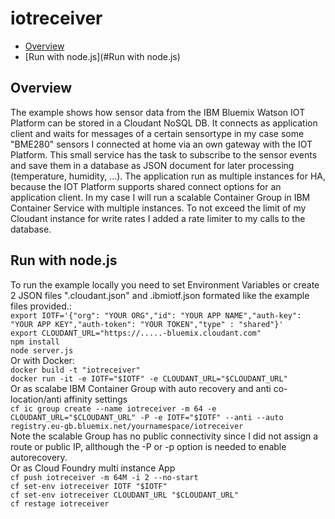 # iotreceiver
* [Overview](#Overview)
* [Run with node.js](#Run with node.js)

## Overview
The example shows how sensor data from the IBM Bluemix Watson IOT Platform can be stored in a Cloudant NoSQL DB. It connects as application client and waits for messages of a certain sensortype in my case some "BME280" sensors I connected at home via an own gateway with the IOT Platform. This small service has the task to subscribe to the sensor events and save them in a database as JSON document for later processing (temperature, humidity, ...). The application run as multiple instances for HA, because the IOT Platform supports shared connect options for an application client. In my case I will run a scalable Container Group in IBM Container Service with multiple instances. To not exceed the limit of my Cloudant instance for write rates I added a rate limiter to my calls to the database.
## Run with node.js
To run the example locally you need to set Environment Variables or create 2 JSON files ".cloudant.json" and .ibmiotf.json formated like the example files provided.:<br />`export IOTF='{"org": "YOUR ORG","id": "YOUR APP NAME","auth-key": "YOUR APP KEY","auth-token": "YOUR TOKEN","type" : "shared"}'`<br />`export CLOUDANT_URL="https://.....-bluemix.cloudant.com"`<br /> `npm install` <br />`node server.js`<br />Or with Docker:<br />`docker build -t "iotreceiver"`<br >`docker run -it -e IOTF="$IOTF" -e CLOUDANT_URL="$CLOUDANT_URL"`<br /> Or as scalabe IBM Container Group with auto recovery and anti co-location/anti affinity settings<br /> `cf ic group create --name iotreceiver -m 64 -e CLOUDANT_URL="$CLOUDANT_URL" -P -e IOTF="$IOTF" --anti --auto registry.eu-gb.bluemix.net/yournamespace/iotreceiver`<br /> Note the scalable Group has no public connectivity since I did not assign a route or public IP, allthough the -P or -p option is needed to enable autorecovery.<br /> Or as Cloud Foundry multi instance App </br> `cf push iotreceiver -m 64M -i 2 --no-start`<br />`cf set-env iotreceiver IOTF "$IOTF"`<br />`cf set-env iotreceiver CLOUDANT_URL "$CLOUDANT_URL"`<br />`cf restage iotreceiver`<br />
